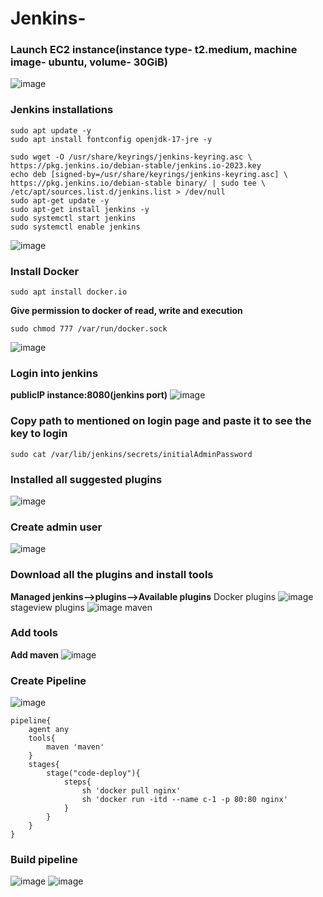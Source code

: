 # Jenkins-
### Launch EC2 instance(instance type- t2.medium, machine image- ubuntu, volume- 30GiB) 
![image](https://github.com/user-attachments/assets/4d7f358e-322c-43f1-8511-5cfe84d37f4d)

### Jenkins installations
````
sudo apt update -y
sudo apt install fontconfig openjdk-17-jre -y

sudo wget -O /usr/share/keyrings/jenkins-keyring.asc \
https://pkg.jenkins.io/debian-stable/jenkins.io-2023.key
echo deb [signed-by=/usr/share/keyrings/jenkins-keyring.asc] \
https://pkg.jenkins.io/debian-stable binary/ | sudo tee \
/etc/apt/sources.list.d/jenkins.list > /dev/null
sudo apt-get update -y
sudo apt-get install jenkins -y
sudo systemctl start jenkins
sudo systemctl enable jenkins
````
![image](https://github.com/user-attachments/assets/1efa15fb-f2b9-46fb-a70b-12cd10099947)

### Install Docker 
````
sudo apt install docker.io
````
**Give permission to docker of read, write and execution**
````
sudo chmod 777 /var/run/docker.sock
````
![image](https://github.com/user-attachments/assets/c6a3535a-c6d5-47c8-a7d0-44486b205ef4)

### Login into jenkins 
**publicIP instance:8080(jenkins port)**
![image](https://github.com/user-attachments/assets/5733d856-5d4f-4f2e-a576-63e4e1672ef4)


### Copy path to mentioned on login page and paste it to see the key to login 
````
sudo cat /var/lib/jenkins/secrets/initialAdminPassword
````
### Installed all suggested plugins
![image](https://github.com/user-attachments/assets/af5f12e1-b10f-4d22-928f-0b7a69ed8d33)

### Create admin user 
![image](https://github.com/user-attachments/assets/bf39331f-c24c-40d1-b233-a52967a45166)

### Download all the plugins and install tools
**Managed jenkins-->plugins-->Available plugins**
Docker plugins
![image](https://github.com/user-attachments/assets/1436184d-5b7d-4114-a487-c49fb1eb10ce)
stageview plugins
![image](https://github.com/user-attachments/assets/644a15d4-6c66-4c87-9467-83642db1b12d)
maven

### Add tools
**Add maven**
![image](https://github.com/user-attachments/assets/7e85ca34-697d-4bd0-8b40-945eeb557194)


### Create Pipeline
![image](https://github.com/user-attachments/assets/25599a39-e6ba-4bbb-b9c9-500439c839bf)
````
pipeline{
    agent any
    tools{
        maven 'maven'
    }
    stages{
        stage("code-deploy"){
            steps{
                sh 'docker pull nginx'
                sh 'docker run -itd --name c-1 -p 80:80 nginx'
            }
        }
    }
}
````
### Build pipeline
![image](https://github.com/user-attachments/assets/f0a425c7-afa5-40b3-86ce-b8deb69890bf)
![image](https://github.com/user-attachments/assets/17c399fb-7a50-4ee7-92ae-729ec9a4499c)





